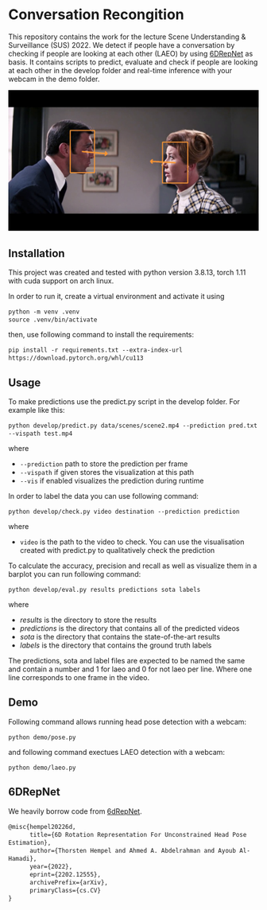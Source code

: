 # Conversation Recongition
This repository contains the work for the lecture Scene Understanding & Surveillance (SUS) 2022.
We detect if people have a conversation by checking if people are looking at each other (LAEO) by using [6DRepNet](https://github.com/thohemp/6DRepNet/blob/master/README.MD) as basis.
It contains scripts to predict, evaluate and check if people are looking at each other in the develop folder and real-time inference with your webcam in the demo folder.

[![LAEO-Video](images/thumbnail.png)](https://youtu.be/DTOmYopRU7Q)

## Installation

This project was created and tested with python version 3.8.13, torch 1.11 with cuda support on arch linux.

In order to run it, create a virtual environment and activate it using

```
python -m venv .venv
source .venv/bin/activate
```

then, use following command to install the requirements:

```
pip install -r requirements.txt --extra-index-url https://download.pytorch.org/whl/cu113
```
## Usage

To make predictions use the predict.py script in the develop folder.
For example like this:
```
python develop/predict.py data/scenes/scene2.mp4 --prediction pred.txt --vispath test.mp4
```
where
 - ```--prediction``` path to store the prediction per frame
 - ```--vispath``` if given stores the visualization at this path
 - ```--vis``` if enabled visualizes the prediction during runtime

In order to label the data you can use following command:

```
python develop/check.py video destination --prediction prediction
```

where
 - ``video`` is the path to the video to check. You can use the visualisation created with predict.py to qualitatively check the prediction

To calculate the accuracy, precision and recall as well as visualize them in a barplot you can run following command:
```
python develop/eval.py results predictions sota labels
```
where
 - *results* is the directory to store the results
 - *predictions* is the directory that contains all of the predicted videos
 - *sota* is the directory that contains the state-of-the-art results
 - *labels* is the directory that contains the ground truth labels

The predictions, sota and label files are expected to be named the same and contain a number and 1 for laeo and 0 for not laeo per line. Where one line corresponds to one frame in the video.

## Demo

Following command allows running head pose detection with a webcam:
```
python demo/pose.py
```

and following command exectues LAEO detection with a webcam:
```
python demo/laeo.py
```

## 6DRepNet

We heavily borrow code from [6dRepNet](https://github.com/thohemp/6DRepNet).

```
@misc{hempel20226d,
      title={6D Rotation Representation For Unconstrained Head Pose Estimation},
      author={Thorsten Hempel and Ahmed A. Abdelrahman and Ayoub Al-Hamadi},
      year={2022},
      eprint={2202.12555},
      archivePrefix={arXiv},
      primaryClass={cs.CV}
}
```